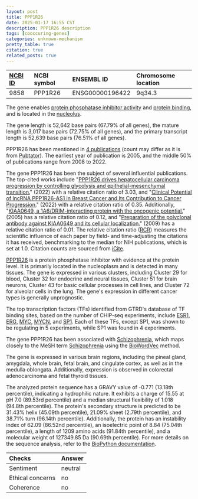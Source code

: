 ```yaml
---
layout: post
title: PPP1R26
date: 2025-01-17 16:55 CST
description: PPP1R26 description
tags: [cooccuring-genes]
categories: unknown-mechanism
pretty_table: true
citation: true
related_posts: true
---
```




| [NCBI ID](https://www.ncbi.nlm.nih.gov/gene/9858) | NCBI symbol | ENSEMBL ID | Chromosome location |
| :-------- | :------- | :-------- | :------- |
| 9858  | PPP1R26 | ENSG00000196422 | 9q34.3 |



The gene enables [protein phosphatase inhibitor activity](https://amigo.geneontology.org/amigo/term/GO:0004864) and [protein binding](https://amigo.geneontology.org/amigo/term/GO:0005515), and is located in the [nucleolus](https://amigo.geneontology.org/amigo/term/GO:0005730).


The gene length is 52,642 base pairs (67.79% of all genes), the mature length is 3,017 base pairs (72.75% of all genes), and the primary transcript length is 52,639 base pairs (76.51% of all genes).


PPP1R26 has been mentioned in [4 publications](https://pubmed.ncbi.nlm.nih.gov/?term=%22PPP1R26%22) (count may differ as it is from [Pubtator](https://academic.oup.com/nar/article/47/W1/W587/5494727)). The earliest year of publication is 2005, and the middle 50% of publications range from 2008 to 2022.


The gene PPP1R26 has been the subject of several influential publications. The top-cited works include "[PPP1R26 drives hepatocellular carcinoma progression by controlling glycolysis and epithelial-mesenchymal transition.](https://pubmed.ncbi.nlm.nih.gov/35292107)" (2022) with a relative citation ratio of 3.03, and "[Clinical Potential of lncRNA PPP1R26-AS1 in Breast Cancer and Its Contribution to Cancer Progression.](https://pubmed.ncbi.nlm.nih.gov/35064892)" (2022) with a relative citation ratio of 0.35. Additionally, "[KIAA0649, a 1A6/DRIM-interacting protein with the oncogenic potential.](https://pubmed.ncbi.nlm.nih.gov/16053918)" (2005) has a relative citation ratio of 0.12, and "[Preparation of the polyclonal antibody against KIAA0649 and its cellular localization.](https://pubmed.ncbi.nlm.nih.gov/20019768)" (2009) has a relative citation ratio of 0.01. The relative citation ratio ([RCR](https://journals.plos.org/plosbiology/article?id=10.1371/journal.pbio.1002541)) measures the scientific influence of each paper by field- and time-adjusting the citations it has received, benchmarking to the median for NIH publications, which is set at 1.0. Citation counts are sourced from [iCite](https://icite.od.nih.gov).


[PPP1R26](https://www.proteinatlas.org/ENSG00000196422-PPP1R26) is a protein phosphatase inhibitor with evidence at the protein level. It is primarily located in the nucleoplasm and is detected in many tissues. The gene is expressed in various clusters, including Cluster 29 for blood, Cluster 32 for endocrine and neural tissues, Cluster 51 for brain neurons, Cluster 43 for basic cellular processes in cell lines, and Cluster 72 for alveolar cells in the lung. The gene's expression in different cancer types is generally unprognostic.


The top transcription factors (TFs) identified from GTRD's database of TF binding sites, based on the number of CHIP-seq experiments, include [ESR1](https://www.ncbi.nlm.nih.gov/gene/2099), [ERG](https://www.ncbi.nlm.nih.gov/gene/2078), [MYC](https://www.ncbi.nlm.nih.gov/gene/4609), [MYCN](https://www.ncbi.nlm.nih.gov/gene/4613), and [SP1](https://www.ncbi.nlm.nih.gov/gene/6667). Each of these TFs, except SP1, was shown to be regulating in 5 experiments, while SP1 was found in 4 experiments.




The gene PPP1R26 has been associated with [Schizophrenia](https://pubmed.ncbi.nlm.nih.gov/35396580), which maps closely to the MeSH term [Schizophrenia](https://meshb.nlm.nih.gov/record/ui?ui=D012559) using the [BioWordVec](https://www.nature.com/articles/s41597-019-0055-0) method.


The gene is expressed in various brain regions, including the pineal gland, amygdala, whole brain, fetal brain, and cingulate cortex, as well as in the medulla oblongata. Additionally, expression is observed in colorectal adenocarcinoma and fetal thyroid tissues.




The analyzed protein sequence has a GRAVY value of -0.771 (13.18th percentile), indicating a hydrophilic nature. It exhibits a charge of 15.55 at pH 7.0 (89.53rd percentile) and a median structural flexibility of 1.018 (94.8th percentile). The protein's secondary structure is predicted to be 31.43% helix (45.09th percentile), 21.09% sheet (2.79th percentile), and 38.71% turn (96.14th percentile). Additionally, the protein has an instability index of 62.09 (86.52nd percentile), an isoelectric point of 8.84 (75.04th percentile), a length of 1209 amino acids (91.84th percentile), and a molecular weight of 127349.85 Da (90.69th percentile). For more details on the sequence analysis, refer to the [BioPython documentation](https://biopython.org/docs/1.75/api/Bio.SeqUtils.ProtParam.html).





| Checks    | Answer |
| :-------- | :------- |
| Sentiment  | neutral   |
| Ethical concerns | no     |
| Coherence    | no    |